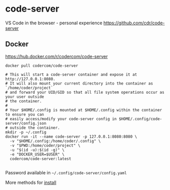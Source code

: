 # code-server
VS Code in the browser - personal experience
https://github.com/cdr/code-server

## Docker
https://hub.docker.com/r/codercom/code-server
```
docker pull codercom/code-server
```

```
# This will start a code-server container and expose it at http://127.0.0.1:8080.
# It will also mount your current directory into the container as `/home/coder/project`
# and forward your UID/GID so that all file system operations occur as your user outside
# the container.
#
# Your $HOME/.config is mounted at $HOME/.config within the container to ensure you can
# easily access/modify your code-server config in $HOME/.config/code-server/config.json
# outside the container.
mkdir -p ~/.config
docker run -it --name code-server -p 127.0.0.1:8080:8080 \
  -v "$HOME/.config:/home/coder/.config" \
  -v "$PWD:/home/coder/project" \
  -u "$(id -u):$(id -g)" \
  -e "DOCKER_USER=$USER" \
  codercom/code-server:latest
 
```

Password available in `~/.config/code-server/config.yaml`

More methods for [install](https://github.com/cdr/code-server/blob/v3.8.0/doc/install.md)
